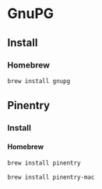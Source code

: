 # GnuPG

## Install

### Homebrew

```sh
brew install gnupg
```

## Pinentry

### Install

#### Homebrew

```sh
brew install pinentry
```

```sh
brew install pinentry-mac
```
